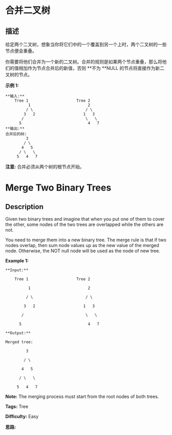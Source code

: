 # 合并二叉树

## 描述

给定两个二叉树，想象当你将它们中的一个覆盖到另一个上时，两个二叉树的一些节点便会重叠。

你需要将他们合并为一个新的二叉树。合并的规则是如果两个节点重叠，那么将他们的值相加作为节点合并后的新值，否则 **不为  **NULL 的节点将直接作为新二叉树的节点。

**示例  1:**

    
    
    **输入:** 
    	Tree 1                     Tree 2                  
              1                         2                             
             / \                       / \                            
            3   2                     1   3                        
           /                           \   \                      
          5                             4   7                  
    **输出:** 
    合并后的树:
    	     3
    	    / \
    	   4   5
    	  / \   \ 
    	 5   4   7
    

**注意:**  合并必须从两个树的根节点开始。



# Merge Two Binary Trees

## Description



Given two binary trees and imagine that when you put one of them to cover the other, some nodes of the two trees are overlapped while the others are not.

You need to merge them into a new binary tree. The merge rule is that if two nodes overlap, then sum node values up as the new value of the merged node. Otherwise, the NOT null node will be used as the node of new tree.

**Example 1:**

    
    
    **Input:** 
    	Tree 1                     Tree 2                  
              1                         2                             
             / \                       / \                            
            3   2                     1   3                        
           /                           \   \                      
          5                             4   7                  
    **Output:** 
    Merged tree:
    	     3
    	    / \
    	   4   5
    	  / \   \ 
    	 5   4   7
    



**Note:** The merging process must start from the root nodes of both trees.


**Tags:** Tree

**Difficulty:** Easy

**思路:**
